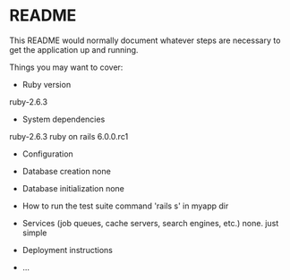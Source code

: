 # README

This README would normally document whatever steps are necessary to get the
application up and running.

Things you may want to cover:

* Ruby version

ruby-2.6.3
* System dependencies

ruby-2.6.3
ruby on rails 6.0.0.rc1

* Configuration

* Database creation
none

* Database initialization
none
* How to run the test suite
command 'rails s' in myapp dir
* Services (job queues, cache servers, search engines, etc.)
none. just simple 
* Deployment instructions

* ...
